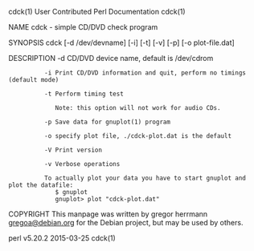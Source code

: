 
cdck(1)                                                 User Contributed Perl Documentation                                                cdck(1)

NAME
              cdck - simple CD/DVD check program

SYNOPSIS
              cdck [-d /dev/devname] [-i] [-t] [-v] [-p] [-o plot-file.dat]

DESCRIPTION
              -d CD/DVD device name, default is /dev/cdrom

              -i Print CD/DVD information and quit, perform no timings (default mode)

              -t Perform timing test

                 Note: this option will not work for audio CDs.

              -p Save data for gnuplot(1) program

              -o specify plot file, ./cdck-plot.dat is the default

              -V Print version

              -v Verbose operations

              To actually plot your data you have to start gnuplot and plot the datafile:
                 $ gnuplot
                 gnuplot> plot "cdck-plot.dat"

COPYRIGHT
              This manpage was written by gregor herrmann <gregoa@debian.org>
              for the Debian project, but may be used by others.

perl v5.20.2                                                        2015-03-25                                                             cdck(1)

